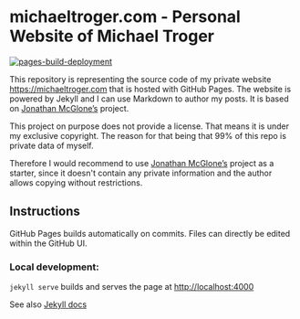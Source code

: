 # michaeltroger.com - Personal Website of Michael Troger
[![pages-build-deployment](https://github.com/michaeltroger/michaeltroger.com/actions/workflows/pages/pages-build-deployment/badge.svg)](https://github.com/michaeltroger/michaeltroger.com/actions/workflows/pages/pages-build-deployment)

This repository is representing the source code of my private website https://michaeltroger.com that is hosted with GitHub Pages.
The website is powered by Jekyll and I can use Markdown to author my posts. It is based on [Jonathan McGlone’s](https://github.com/hankquinlan/hankquinlan.github.io/) project.

This project on purpose does not provide a license. That means it is under my exclusive copyright.
The reason for that being that 99% of this repo is private data of myself.

Therefore I would recommend to use [Jonathan McGlone’s](https://github.com/hankquinlan/hankquinlan.github.io/) project as a starter, since it doesn't contain any private information and the author allows copying without restrictions.

## Instructions
GitHub Pages builds automatically on commits. Files can directly be edited within the GitHub UI.

### Local development:
`jekyll serve` builds and serves the page at [http://localhost:4000](http://localhost:4000)

See also [Jekyll docs](https://jekyllrb.com/docs/usage/)
